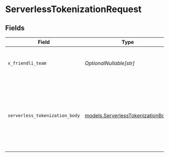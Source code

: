 # ServerlessTokenizationRequest


## Fields

| Field                                                                         | Type                                                                          | Required                                                                      | Description                                                                   | Example                                                                       |
| ----------------------------------------------------------------------------- | ----------------------------------------------------------------------------- | ----------------------------------------------------------------------------- | ----------------------------------------------------------------------------- | ----------------------------------------------------------------------------- |
| `x_friendli_team`                                                             | *OptionalNullable[str]*                                                       | :heavy_minus_sign:                                                            | ID of team to run requests as (optional parameter).                           |                                                                               |
| `serverless_tokenization_body`                                                | [models.ServerlessTokenizationBody](../models/serverlesstokenizationbody.md)  | :heavy_check_mark:                                                            | N/A                                                                           | {<br/>"model": "meta-llama-3.1-8b-instruct",<br/>"prompt": "What is generative AI?"<br/>} |